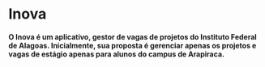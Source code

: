 # Inova

#### O Inova é um aplicativo, gestor de vagas de projetos do Instituto Federal de Alagoas. Inicialmente, sua proposta é gerenciar apenas os projetos e vagas de estágio apenas para alunos do campus de Arapiraca.
